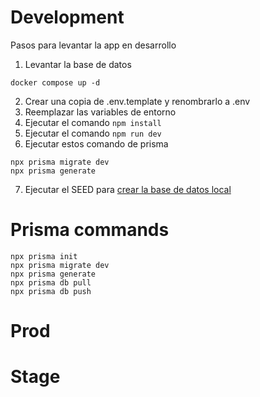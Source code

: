 # Development
Pasos para levantar la app en desarrollo

1. Levantar la base de datos
```
docker compose up -d
```

2. Crear una copia de .env.template y renombrarlo a .env
3. Reemplazar las variables de entorno
4. Ejecutar el comando ```npm install```
5. Ejecutar el comando ```npm run dev```
6. Ejecutar estos comando de prisma
```
npx prisma migrate dev
npx prisma generate
```
7. Ejecutar el SEED para [crear la base de datos local](localhost:3000/api/seed)


# Prisma commands
```
npx prisma init
npx prisma migrate dev
npx prisma generate
npx prisma db pull
npx prisma db push
```


# Prod

# Stage